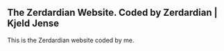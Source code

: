 ## The Zerdardian Website. Coded by Zerdardian | Kjeld Jense
This is the Zerdardian website coded by me.